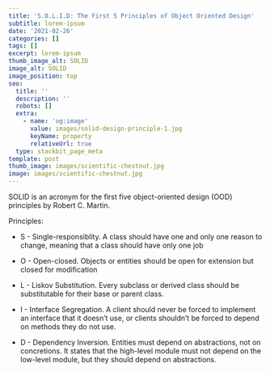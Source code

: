 ```yaml
---
title: 'S.O.L.I.D: The First 5 Principles of Object Oriented Design'
subtitle: lorem-ipsum
date: '2021-02-26'
categories: []
tags: []
excerpt: lorem-ipsum
thumb_image_alt: SOLID
image_alt: SOLID
image_position: top
seo:
  title: ''
  description: ''
  robots: []
  extra:
    - name: 'og:image'
      value: images/solid-design-principle-1.jpg
      keyName: property
      relativeUrl: true
  type: stackbit_page_meta
template: post
thumb_image: images/scientific-chestnut.jpg
image: images/scientific-chestnut.jpg
---
```

SOLID is an acronym for the first five object-oriented design (OOD) principles by Robert C. Martin.



Principles:

*   S - Single-responsiblity. A class should have one and only one reason to change, meaning that a class should have only one job

*   O - Open-closed. Objects or entities should be open for extension but closed for modification

*   L - Liskov Substitution. Every subclass or derived class should be substitutable for their base or parent class.

*   I - Interface Segregation. A client should never be forced to implement an interface that it doesn’t use, or clients shouldn’t be forced to depend on methods they do not use.

*   D - Dependency Inversion. Entities must depend on abstractions, not on concretions. It states that the high-level module must not depend on the low-level module, but they should depend on abstractions.
